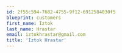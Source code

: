 ```yaml
---
id: 2f55c594-7682-4755-9f12-6912584030f5
blueprint: customers
first_name: Iztok
last_name: Hrastar
email: iztokhrastar@gmail.com
title: 'Iztok Hrastar'
---
```


